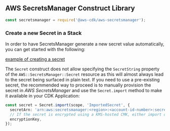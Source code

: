 ## AWS SecretsManager Construct Library

```ts
const secretsmanager = require('@aws-cdk/aws-secretsmanager');
```

### Create a new Secret in a Stack

In order to have SecretsManager generate a new secret value automatically, you can get started with the following:

[example of creating a secret](test/integ.secret.lit.ts)

The `Secret` construct does not allow specifying the `SecretString` property of the `AWS::SecretsManager::Secret`
resource as this will almost always lead to the secret being surfaced in plain text. If you need to use a pre-existing
secret, the recommended way to proceed is to manually provision the secret in *AWS SecretsManager* and use the
`Secret.import` method to make it available in your CDK Application:

```ts
const secret = Secret.import(scope, 'ImportedSecret', {
  secretArn: 'arn:aws:secretsmanager:<region>:<account-id-number>:secret:<secret-name>-<random-6-characters>',
  // If the secret is encrypted using a KMS-hosted CMK, either import or reference that key:
  encryptionKey,
});
```
